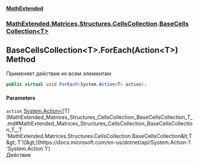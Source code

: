 #### [MathExtended](index.md 'index')
### [MathExtended.Matrices.Structures.CellsCollection](MathExtended_Matrices_Structures_CellsCollection.md 'MathExtended.Matrices.Structures.CellsCollection').[BaseCellsCollection&lt;T&gt;](MathExtended_Matrices_Structures_CellsCollection_BaseCellsCollection_T_.md 'MathExtended.Matrices.Structures.CellsCollection.BaseCellsCollection&lt;T&gt;')
## BaseCellsCollection&lt;T&gt;.ForEach(Action&lt;T&gt;) Method
Применяет действие ко всем элементам  
```csharp
public virtual void ForEach(System.Action<T> action);
```
#### Parameters
<a name='MathExtended_Matrices_Structures_CellsCollection_BaseCellsCollection_T__ForEach(System_Action_T_)_action'></a>
`action` [System.Action&lt;](https://docs.microsoft.com/en-us/dotnet/api/System.Action-1 'System.Action`1')[T](MathExtended_Matrices_Structures_CellsCollection_BaseCellsCollection_T_.md#MathExtended_Matrices_Structures_CellsCollection_BaseCellsCollection_T__T 'MathExtended.Matrices.Structures.CellsCollection.BaseCellsCollection&lt;T&gt;.T')[&gt;](https://docs.microsoft.com/en-us/dotnet/api/System.Action-1 'System.Action`1')  
Действие
  
